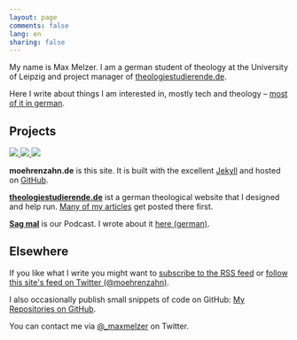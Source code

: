 ```yaml
---
layout: page
comments: false
lang: en
sharing: false
---
```


<div class="profile-outer"><div class="profile-image"></div></div>


My name is Max Melzer. I am a german student of theology at the University of Leipzig and project manager of [theologiestudierende.de](http://www.theologiestudierende.de). 

Here I write about things I am interested in, mostly tech and theology – [most of it in german](/).

## Projects

<div class="projects">
    <a href="http://www.moehrenzahn.de" target="_blank">
         <img src="https://dl.dropboxusercontent.com/u/11079930/Artikelbilder/Projekte/moehrenzahn.jpg" />
    </a>
    <a href="http://www.theologiestudierende.de" target="_blank">
        <img src="https://dl.dropboxusercontent.com/u/11079930/Artikelbilder/Projekte/theologiestudierende.jpg" />
    </a>
    <a href="http://www.theologiestudierende.de/category/sag-mal-der-podcast/" target="_blank">
        <img src="https://dl.dropboxusercontent.com/u/11079930/Artikelbilder/Projekte/sagmal.jpg" />
    </a>
</div>

**moehrenzahn.de** is this site. It is built with the excellent [Jekyll](http://jekyllrb.com) and hosted on [GitHub](https://github.com).

[**theologiestudierende.de**](http://www.theologiestudierende.de/) ist a german theological website that I designed and help run. [Many of my articles](http://www.theologiestudierende.de/author/portalleitung/) get posted there first.

[**Sag mal**](http://www.theologiestudierende.de/category/sag-mal-der-podcast/) is our Podcast. I wrote about it [here (german)](/podcasts/).

## Elsewhere

If you like what I write you might want to [subscribe to the RSS feed](/en/feed.xml) or [follow this site's feed on Twitter (@moehrenzahn)](https://twitter.com/moehrenzahn).

I also occasionally publish small snippets of code on GitHub: [My Repositories on GitHub](https://github.com/moehrenzahn).

You can contact me via [@_maxmelzer](http://www.twitter.com/_maxmelzer) on Twitter.